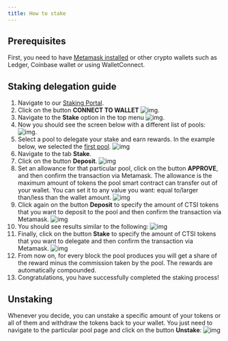 ```yaml
---
title: How to stake
---
```


## Prerequisites

First, you need to have [Metamask installed](https://metamask.io/download/) or other crypto wallets such as Ledger, Coinbase wallet or using WalletConnect.

## Staking delegation guide

1. Navigate to our [Staking Portal](https://explorer.cartesi.io/).
2. Click on the button **CONNECT TO WALLET** ![img](./connectwallet.png).
3. Navigate to the **Stake** option in the top menu ![img](./stakebutton.png).
4. Now you should see the screen below with a different list of pools: ![img](./poolList.png).
5. Select a pool to delegate your stake and earn rewards. In the example below, we selected the [first pool](https://explorer.cartesi.io/stake/0x5149f711ff8e4b36bba09685ec5f9ad32edce3bf). ![img](./selectpool.png)
6. Navigate to the tab **Stake**.
7. Click on the button **Deposit**. ![img](./allowance.png)
8. Set an allowance for that particular pool, click on the button **APPROVE**, and then confirm the transaction via Metamask. The allowance is the maximum amount of tokens the pool smart contract can transfer out of your wallet. You can set it to any value you want: equal to/larger than/less than the wallet amount. ![img](allowanceamount.png)
9. Click again on the button **Deposit** to specify the amount of CTSI tokens that you want to deposit to the pool and then confirm the transaction via Metamask. ![img](./selectamount.png)
10. You should see results similar to the following: ![img](depositResults.png)
11. Finally, click on the button **Stake** to specify the amount of CTSI tokens that you want to delegate and then confirm the transaction via Metamask. ![img](stakeAmount.png)
10. From now on, for every block the pool produces you will get a share of the reward minus the commission taken by the pool. The rewards are automatically compounded.
11. Congratulations, you have successfully completed the staking process!


## Unstaking

Whenever you decide, you can unstake a specific amount of your tokens or all of them and withdraw the tokens back to your wallet. You just need to navigate to the particular pool page and click on the button **Unstake**:
![img](unstake.png)
